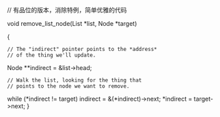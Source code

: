 
// 有品位的版本，消除特例，简单优雅的代码

void remove_list_node(List *list, Node *target)

{
    
    // The "indirect" pointer points to the *address*
    // of the thing we'll update.
    
Node **indirect = &list->head;
    
    // Walk the list, looking for the thing that 
    // points to the node we want to remove.
   
while (*indirect != target)
    indirect = &(*indirect)->next;
*indirect = target->next;
}
